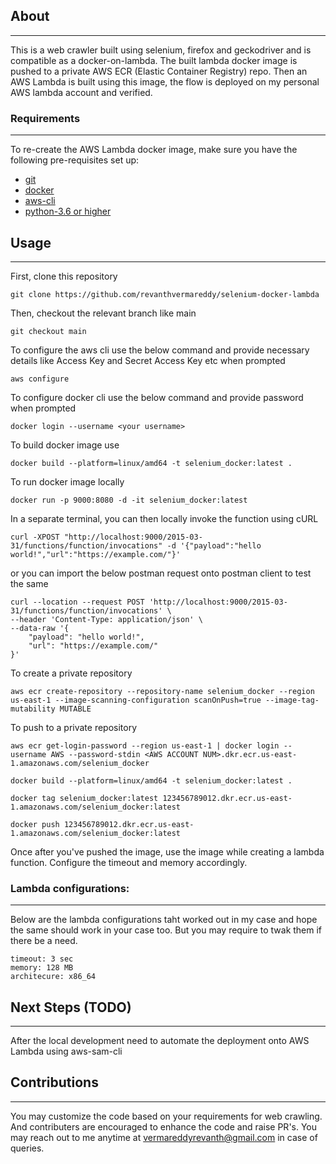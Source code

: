 ## About
---
This is a web crawler built using selenium, firefox and geckodriver and is compatible as a docker-on-lambda. The built lambda docker image is pushed to a private AWS ECR (Elastic Container Registry) repo. Then an AWS Lambda is built using this image, the flow is deployed on my personal AWS lambda account and verified.

### Requirements
---
To re-create the AWS Lambda docker image, make sure you have the following pre-requisites set up:
- [git](https://git-scm.com/downloads)
- [docker](https://docs.docker.com/get-docker/)
- [aws-cli](https://awscli.amazonaws.com/AWSCLIV2.msi)
- [python-3.6 or higher](https://www.python.org/downloads/)

## Usage
---

First, clone this repository
```
git clone https://github.com/revanthvermareddy/selenium-docker-lambda
```

Then, checkout the relevant branch like main

```
git checkout main
```

To configure the aws cli use the below command and provide necessary details like Access Key and Secret Access Key etc when prompted
```
aws configure
```

To configure docker cli use the below command and provide password when prompted
```
docker login --username <your username>
```

To build docker image use
```
docker build --platform=linux/amd64 -t selenium_docker:latest .
```

To run docker image locally
```
docker run -p 9000:8080 -d -it selenium_docker:latest
```

In a separate terminal, you can then locally invoke the function using cURL
```
curl -XPOST "http://localhost:9000/2015-03-31/functions/function/invocations" -d '{"payload":"hello world!","url":"https://example.com/"}'
```
or you can import the below postman request onto postman client to test the same
```
curl --location --request POST 'http://localhost:9000/2015-03-31/functions/function/invocations' \
--header 'Content-Type: application/json' \
--data-raw '{
    "payload": "hello world!",
    "url": "https://example.com/"
}'
```

To create a private repository
```
aws ecr create-repository --repository-name selenium_docker --region us-east-1 --image-scanning-configuration scanOnPush=true --image-tag-mutability MUTABLE
```

To push to a private repository
```
aws ecr get-login-password --region us-east-1 | docker login --username AWS --password-stdin <AWS ACCOUNT NUM>.dkr.ecr.us-east-1.amazonaws.com/selenium_docker

docker build --platform=linux/amd64 -t selenium_docker:latest .

docker tag selenium_docker:latest 123456789012.dkr.ecr.us-east-1.amazonaws.com/selenium_docker:latest

docker push 123456789012.dkr.ecr.us-east-1.amazonaws.com/selenium_docker:latest
```

Once after you've pushed the image, use the image while creating a lambda function.
Configure the timeout and memory accordingly.

### Lambda configurations:
---
Below are the lambda configurations taht worked out in my case and hope the same should work in your case too. But you may require to twak them if there be a need.
```
timeout: 3 sec
memory: 128 MB
architecure: x86_64
```

## Next Steps (TODO)
---
After the local development need to automate the deployment onto AWS Lambda using aws-sam-cli

## Contributions
---
You may customize the code based on your requirements for web crawling. And contributers are encouraged to enhance the code and raise PR's. You may reach out to me anytime at vermareddyrevanth@gmail.com in case of queries.

